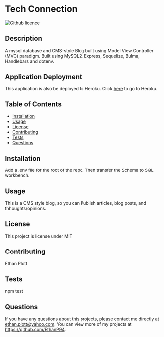 # Tech Connection
  ![Github licence](http://img.shields.io/badge/license-MIT-blue.svg)
  
  ## Description 
  A mysql database and CMS-style Blog built using Model View Controller (MVC) paradigm. Built using MySQL2, Express, Sequelize, Bulma, Handlebars and dotenv.

  ## Application Deployment
  
  This application is also be deployed to Heroku. 
  Click [here](https://quiet-shelf-22355.herokuapp.com/) to go to Heroku.

  ## Table of Contents
  * [Installation](#installation)
  * [Usage](#usage)
  * [License](#license)
  * [Contributing](#contributing)
  * [Tests](#tests)
  * [Questions](#questions)
  
  ## Installation 
  Add a .env file for the root of the repo. Then transfer the Schema to SQL workbench.
  ## Usage 
  This is a CMS style blog, so you can Publish articles, blog posts, and thhoughts/opinions.
  ## License 
  This project is license under MIT
  ## Contributing 
  Ethan Plott
  ## Tests
  npm test
  ## Questions
  If you have any questions about this projects, please contact me directly at ethan.plott@yahoo.com. You can view more of my projects at https://github.com/EthanP94.
